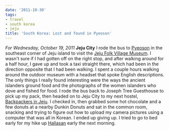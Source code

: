 ```yaml
---
date: '2011-10-30'
tags:
- travel
- south korea
- jeju
title: 'South Korea: Lost and found in Pyeoson'
---
```


*For Wednesday, October 19, 2011* **Jeju City** I rode the bus to [Pyeoson](http://g.co/maps/3g37a) in the southeast corner of Jeju island to visit the [Jeju Folk Village Museum](http://www.google.com/search?client=safari&rls;=en&q;=Jeju+Folk+Village+Museum&oe;=UTF-8&um;=1&ie;=UTF-8&hl;=en&tbm;=isch&source;=og&sa;=N&tab;=wi&biw;=1366&bih;=690&sei;=%20gfqsTsyWBZGbmQXIt5HRDg). I wasn't sure if I had gotten off on the right stop, and after walking around for a half hour, I gave up and took a taxi straight there, which had been in the direction opposite that I had been walking. I spent a couple hours walking around the outdoor museum with a headset that spoke English descriptions. The only things I really found interesting were the ways the ancient islanders ground food and the photographs of the women islanders who dove and fished for food. I rode the bus back to Joseph Tree Guesthouse to pick up my pack, then headed on to Jeju City to my next hostel, [Backpackers in Jeju](http://www.hostelworld.com/hosteldetails.php/Backpackers-in-Jeju/Jeju-Island/55056). I checked in, then grabbed some hot chocolate and a few donuts at a nearby Dunkin Donuts and sat in the common room, snacking and trying to figure out how to upload my camera pictures using a computer that was all in Korean. I ended up giving up. I tried to go to bed early for my hike up [Hallasan](http://www.google.com/search?client=safari&rls;=en&q;=Jeju+Folk+Village+Museum&oe;=UTF-8&um;=1&ie;=UTF-8&hl;=en&tbm;=isch&source;=og&sa;=N&tab;=wi&biw;=1366&bih;=690&sei;=%20gfqsTsyWBZGbmQXIt5HRDg#um=1&hl;=en&client;=safari&rls;=en&tbm;=isch&sa;=1&q;=Hallasan&pbx;=1&oq;=Hallasan&aq;=f&aqi;=g4g-m2g-S4&aql;=1&gs;_sm=e&gs;_upl=298336l298336l0l299221l1l1l0l0l0l0l232l232l2-1l1l0&bav;=on.2,or.r_gc.r_pw.,cf.osb&fp;=e85638aef1ce869b&biw;=1366&bih;=690) early the next morning.

